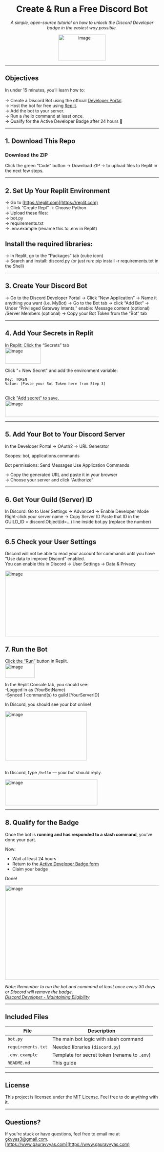 <!-- Project Banner -->
<h1 align="center">Create & Run a Free Discord Bot</h1>
<p align="center">
  <em>A simple, open-source tutorial on how to unlock the Discord Developer badge in the easiest way possible.</em>
</p>

<p align="center">
<img width="154" height="86" alt="image" src="https://github.com/user-attachments/assets/5b454916-ad0e-4c1b-b040-334d5332bca9" />
</p>

---

## Objectives
In under 15 minutes, you’ll learn how to: <br><br>
-> Create a Discord Bot using the official [Developer Portal](https://discord.com/developers/active-developer). <br>
-> Host the bot for free using [Replit](https://replit.com/). <br>
-> Add the bot to your server. <br>
-> Run a /hello command at least once. <br>
-> Qualify for the Active Developer Badge after 24 hours 🎉

---

## 1. Download This Repo

### Download the ZIP
Click the green “Code” button → Download ZIP → to upload files to Replit in the next few steps.

---

## 2. Set Up Your Replit Environment <br>
-> Go to [https://replit.com](https://replit.com) <br>
-> Click “Create Repl” → Choose Python <br>
-> Upload these files: <br>
-> bot.py <br>
-> requirements.txt <br>
-> .env.example (rename this to .env in Replit) <br>

## Install the required libraries: <br>
-> In Replit, go to the “Packages” tab (cube icon) <br>
-> Search and install: discord.py
(or just run: pip install -r requirements.txt in the Shell)

---

## 3. Create Your Discord Bot <br>
-> Go to the Discord Developer Portal
-> Click “New Application” → Name it anything you want (i.e. MyBot)
-> Go to the Bot tab → click “Add Bot”
-> Under “Privileged Gateway Intents,” enable:
Message content (optional)
/Server Members (optional)
-> Copy your Bot Token from the “Bot” tab

---

## 4. Add Your Secrets in Replit <br>
In Replit:
Click the “Secrets” tab <br>
<img width="117" height="52" alt="image" src="https://github.com/user-attachments/assets/bb64e024-5e93-4eb0-966e-1cf12f67fa5b" />
<br>


Click "+ New Secret" and add the environment variable:
```
Key: TOKEN
Value: [Paste your Bot Token here from Step 3]
```
<br>
Click "Add secret" to save.

<img width="1107" height="54" alt="image" src="https://github.com/user-attachments/assets/74b781c8-f5e8-415c-b431-f4240c89e497" />
<br>

---

## 5. Add Your Bot to Your Discord Server <br>
In the Developer Portal → OAuth2 → URL Generator <br>

Scopes: bot, applications.commands <br>

Bot permissions:
Send Messages
Use Application Commands
<br>

-> Copy the generated URL and paste it in your browser <br>
-> Choose your server and click “Authorize”

---

## 6. Get Your Guild (Server) ID
In Discord:
Go to User Settings → Advanced → Enable Developer Mode
Right-click your server name → Copy Server ID
Paste that ID in the GUILD_ID = discord.Object(id=...) line inside bot.py (replace the number)

---
## 6.5 Check your User Settings

Discord will not be able to read your account for commands until you have "Use data to improve Discord" enabled. <br>
You can enable this in Discord -> User Settings -> Data & Privacy <br>

<img width="1005" height="215" alt="image" src="https://github.com/user-attachments/assets/74554588-fab4-473e-8b6c-b4ab15448337" />

## 7. Run the Bot
Click the “Run” button in Replit. <br>
<img width="97" height="46" alt="image" src="https://github.com/user-attachments/assets/0a3447a7-8a72-4c22-9894-0f3529eaa527" />
<br>

In the Replit Console tab, you should see: <br>
-Logged in as (YourBotName) <br>
-Synced 1 command(s) to guild [YourServerID] <br>

In Discord, you should see your bot online!
<br>

<img width="267" height="161" alt="image" src="https://github.com/user-attachments/assets/dd37922e-b08d-44b7-9b7f-0df54eee5b82" />
<br><br>


In Discord, type `/hello` — your bot should reply.

<img width="302" height="85" alt="image" src="https://github.com/user-attachments/assets/6d019e39-3d73-4311-94f4-9cd8118ff777" />

<br>


---

## 8. Qualify for the Badge

Once the bot is **running and has responded to a slash command**, you’ve done your part.

Now:
- Wait at least 24 hours
- Return to the [Active Developer Badge form](https://discord.com/developers/active-developer)
- Claim your badge

Done!

<img width="792" height="309" alt="image" src="https://github.com/user-attachments/assets/82fd789b-3676-4f3e-8ef1-31640145c879" />


*Note: Remember to run the bot and command at least once every 30 days or Discord will remove the badge. <br>
[Discord Developer - Maintaining Eligibility](https://support-dev.discord.com/hc/en-us/articles/10113997751447-Active-Developer-Badge?ref=badge#h_01GPP5AFAB3E7PAN374XQD60BP)*

---

## Included Files

| File              | Description                            |
|-------------------|----------------------------------------|
| `bot.py`          | The main bot logic with slash command  |
| `requirements.txt`| Needed libraries (`discord.py`)        |
| `.env.example`    | Template for secret token (rename to `.env`) |
| `README.md`       | This guide                             |

---

## License

This project is licensed under the [MIT License](LICENSE). Feel free to do anything with it.

---

## Questions?

If you're stuck or have questions, feel free to email me at [gkvyas3@gmail.com](mailto:gkvyas3@gmail.com). <br>
[https://www.gauravvyas.com](https://www.gauravvyas.com)


